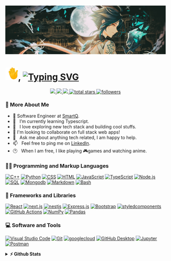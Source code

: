 <!-- Banner Image -->
![alt text](./assets/banner.jpg "Banner")

<!-- Intro -->
<h1 align="left">
  <img
  width="40"
  src="./assets/waving-hand.gif"
 />,
 <a href="https://git.io/typing-svg"
  ><img
   src="https://readme-typing-svg.demolab.com?font=Fira+Code&weight=600&size=27&pause=1000&color=7957D5&vCenter=true&width=380&height=25&lines=I'm+Imran+Sah;Full+Stack+Developer+%F0%9F%92%BB"
   alt="Typing SVG"
 /></a>
</h1>

<!-- Social Icon -->

<p align="center">
  <!-- <a target="_blank" href=""><img src="https://img.shields.io/badge/-WEB-FF4088?style=for-the-badge&logo=Hugo&logoColor=white"></img></a>	 -->
 <a target="_blank" href="https://www.linkedin.com/in/imran-sah-951521161/">
  <img
   src="https://img.shields.io/badge/-LinkedIn-0077B5?style=for-the-badge&logo=Linkedin&logoColor=white"
  />
 </a>
 <a target="_blank" href="mailto:imransah1623@gmail.com">
  <img
   src="https://img.shields.io/badge/-Gmail-D14836?style=for-the-badge&logo=Gmail&logoColor=white"
  />
 </a>
 <a target="_blank" href="https://twitter.com/Imran__Sah">
  <img
   src="https://img.shields.io/badge/-Twitter-1DA1F2?style=for-the-badge&logo=Twitter&logoColor=white"
  />
 </a>
 <a href="https://github.com/imransah?tab=repositories&sort=stargazers">
  <img
   alt="total stars"
   title="Total stars on GitHub"
   src="https://custom-icon-badges.demolab.com/github/stars/imransah?color=55960c&style=for-the-badge&labelColor=488207&logo=star"
  />
 </a>
 <a href="https://github.com/imransah?tab=followers">
  <img
   alt="followers"
   title="Follow me on Github"
   src="https://custom-icon-badges.demolab.com/github/followers/imransah?color=236ad3&labelColor=1155ba&style=for-the-badge&logo=person-add&label=Follow&logoColor=white"
  />
 </a>
</p>

<!-- I'm a Full Stack Developer with over 2 years of experience in building web applications.
I've worked on a wide range of projects, from small websites to large-scale enterprise applications. I'm passionate about creating scalable, maintainable, and high-performing applications that solve real-world problems. -->

<!-- About me -->

### 🧐 More About Me

- 💼 Software Engineer at [SmartQ](https://www.thesmartq.com/).
- 🌱 &nbsp; I’m currently learning Typescript.
- 🔭 &nbsp; I love exploring new tech stack and building cool stuffs.
- 👯 I'm looking to collaborate on full stack web apps!
- 💬 &nbsp; Ask me about anything tech related, I am happy to help.
- 📫 &nbsp; Feel free to ping me on [LinkedIn](https://www.linkedin.com/in/imran-sah-951521161/).
- 🕐 &nbsp; When I am free, I like playing 🎮games and watching anime.
  <!-- - 📝 &nbsp; Checkout my [resume]() -->
  <!-- - 👨🏻‍💻 &nbsp; Most of my projects are available on [Github]() -->
  <!-- - 🤝 &nbsp; I’m looking to collaborate on []() -->

<h3>👨‍💻 Programming and Markup Languages</h3>
<p>
 <a href="https://github.com/search?q=user%3Aimransah+language%3Acpp"
  ><img
   alt="C++"
   src="https://custom-icon-badges.demolab.com/badge/C++-9C033A.svg?logo=cpp2&logoColor=white"
 /></a>
 <a href="https://github.com/search?q=user%3Aimransah+language%3Apython"
  ><img
   alt="Python"
   src="https://img.shields.io/badge/Python-14354C.svg?logo=python&logoColor=white"
 /></a>
 <a href="https://github.com/search?q=user%3Aimransah+language%3Acss"
  ><img
   alt="CSS"
   src="https://img.shields.io/badge/CSS-1572B6.svg?logo=css3&logoColor=white"
 /></a>
 <a href="https://github.com/search?q=user%3Aimransah+language%3Ahtml"
  ><img
   alt="HTML"
   src="https://img.shields.io/badge/HTML-E34F26.svg?logo=html5&logoColor=white"
 /></a>
 <a href="https://github.com/search?q=user%3Aimransah+language%3Ajavascript"
  ><img
   alt="JavaScript"
   src="https://img.shields.io/badge/JavaScript-F7DF1E.svg?logo=javascript&logoColor=black"
 /></a>
 <a href="https://github.com/search?q=user%3Aimransah+language%3AtypeScript"
  ><img
   alt="TypeScript"
   src="https://img.shields.io/badge/TypeScript-007ACC.svg?logo=typescript&logoColor=white"
 /></a>
 <a href="https://github.com/search?q=user%3Aimransah+language%3Ajavascript"
  ><img
   alt="Node.js"
   src="https://img.shields.io/badge/Node.js-43853D.svg?logo=node.js&logoColor=white"
 /></a>
 <a href="https://github.com/search?q=user%3Aimransah+language%3Asql"
  ><img
   alt="SQL"
   src="https://custom-icon-badges.demolab.com/badge/SQL-025E8C.svg?logo=database&logoColor=white"
 /></a>
 <a href="https://github.com/search?q=user%3Aimransah+language%3Amongodb"
  ><img
   alt="Mongodb"
   src="https://img.shields.io/badge/mongodb-47A248.svg?logo=mongodb&logoColor=white"
 /></a>
 <a href="https://github.com/search?q=user%3Aimransah+language%3Amarkdown"
  ><img
   alt="Markdown"
   src="https://img.shields.io/badge/Markdown-000000.svg?logo=markdown&logoColor=white"
 /></a>
 <a href="https://github.com/search?q=user%3Aimransah+language%3Abash"
  ><img
   alt="Bash"
   src="https://img.shields.io/badge/Bash-121011.svg?logo=gnu-bash&logoColor=white"
 /></a>
</p>

<h3>🧰 Frameworks and Libraries</h3>
<p>
 <a href="#"
  ><img
   alt="React"
   src="https://img.shields.io/badge/React-20232a.svg?logo=react&logoColor=%2361DAFB"
 /></a>
 <a href="#"
  ><img
   alt="next.js"
   src="https://img.shields.io/badge/next.js-000000.svg?logo=nextdotjs&logoColor=white"
 /></a>
 <a href="#"
  ><img
   alt="nestjs"
   src="https://img.shields.io/badge/nestjs-E0234E.svg?logo=nestjs&logoColor=white"
 /></a>
 <a href="#"
  ><img
   alt="Express.js"
   src="https://img.shields.io/badge/Express.js-404d59.svg?logo=express&logoColor=white"
 /></a>
 <a href="#"
  ><img
   alt="Bootstrap"
   src="https://img.shields.io/badge/Bootstrap-7952B3.svg?logo=bootstrap&logoColor=white"
 /></a>
 <a href="#"
  ><img
   alt="styledcomponents"
   src="https://img.shields.io/badge/styledcomponents-DB7093.svg?logo=styledcomponents&logoColor=white"
 /></a>
 <a href="#"
  ><img
   alt="GitHub Actions"
   src="https://img.shields.io/badge/GitHub%20Actions-2671E5.svg?logo=github%20actions&logoColor=white"
 /></a>
 <a href="#"
  ><img
   alt="NumPy"
   src="https://img.shields.io/badge/Numpy-013243.svg?logo=numpy&logoColor=white"
 /></a>
 <a href="#"
  ><img
   alt="Pandas"
   src="https://img.shields.io/badge/Pandas-150458.svg?logo=pandas&logoColor=white"
 /></a>
</p>

<h3>💻 Software and Tools</h3>
<p>
 <a href="#"
  ><img
   alt="Visual Studio Code"
   src="https://img.shields.io/badge/Visual%20Studio%20Code-0078d7.svg?logo=visual-studio-code&logoColor=white"
 /></a>
 <a href="#"
  ><img
   alt="Git"
   src="https://img.shields.io/badge/Git-F05033.svg?logo=git&logoColor=white"
 /></a>
 <a href="#"
  ><img
   alt="googlecloud"
   src="https://img.shields.io/badge/googlecloud-4285F4.svg?logo=googlecloud&logoColor=white"
 /></a>
 <a href="#"
  ><img
   alt="GitHub Desktop"
   src="https://img.shields.io/badge/GitHub%20Desktop-8034A9.svg?logo=github&logoColor=white"
 /></a>
 <a href="#"
  ><img
   alt="Jupyter"
   src="https://img.shields.io/badge/Jupyter-F37626.svg?logo=Jupyter&logoColor=white"
 /></a>
 <a href="#"
  ><img
   alt="Postman"
   src="https://img.shields.io/badge/Postman-FF6C37?logo=postman&logoColor=white"
 /></a>
</p>

<!-- stats widgets -->
<!-- <a href="https://github.com/imransah/github-readme-stats"><img align="center" src="https://github-readme-stats.vercel.app/api/top-langs/?username=imransah&layout=compact&theme=buefy&hide_border=true" /></a> -->
<details>
  <summary><b>⚡ Github Stats</b></summary>
  <br />

| <a href="https://github.com/imransah/github-readme-stats"><img align="center" src="https://github-readme-stats.vercel.app/api?username=imransah&show_icons=true&include_all_commits=true&theme=buefy&hide_border=true" alt="Imran's github stats" /></a> | <img align="center" src="https://github-readme-streak-stats.herokuapp.com/?user=imransah&&show_icons=true&include_all_commits=true&theme=buefy&hide_border=true" alt="imransah" /> |
| --- | --- |

<!-- <a href="https://stats.hyochan.dev/en/stats/imransah"><img src="https://stats.hyochan.dev/api/github-stats?login=imransah" width="100%" /></a> -->

</details>

